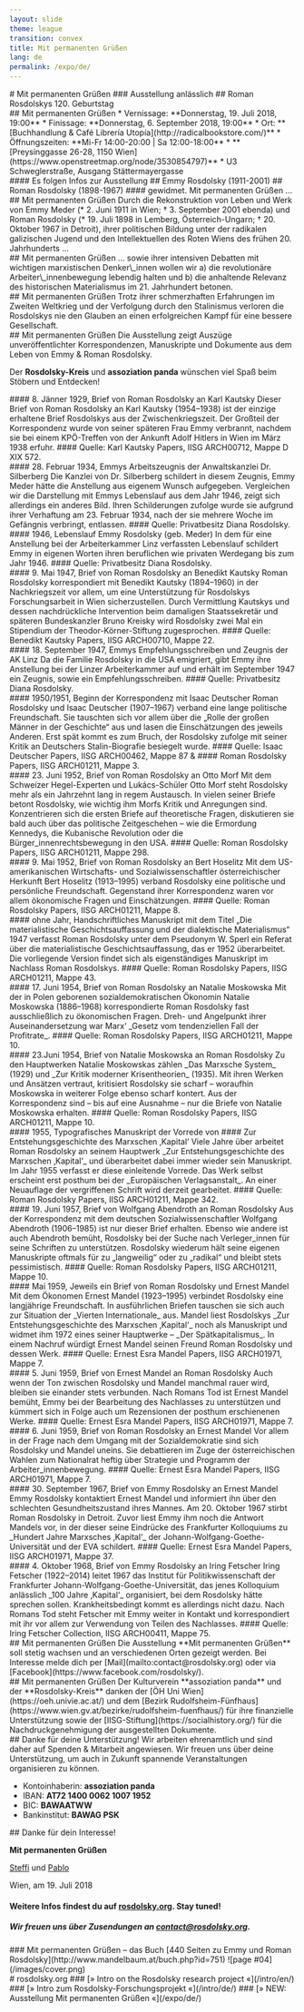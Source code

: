 ```yaml
---
layout: slide
theme: league
transition: convex
title: Mit permanenten Grüßen
lang: de
permalink: /expo/de/
---
```


<section data-markdown>
# Mit permanenten Grüßen
### Ausstellung anlässlich
## Roman Rosdolskys 120. Geburtstag
</section>


<section data-markdown>
## Mit permanenten Grüßen
* Vernissage: **Donnerstag, 19. Juli 2018, 19:00**
* Finissage: **Donnerstag, 6. September 2018, 19:00**
* Ort: **[Buchhandlung & Café Librería Utopía](http://radicalbookstore.com/)**
* Öffnungszeiten: **Mi-Fr 14:00-20:00 | Sa 12:00-18:00**
* **[Preysinggasse 26-28, 1150 Wien](https://www.openstreetmap.org/node/3530854797)**
* U3 Schweglerstraße, Ausgang Stättermayergasse
</section>


<section data-markdown>
#### Es folgen Infos zur Ausstellung
## Emmy Rosdolsky (1911-2001)
## Roman Rosdolsky (1898-1967)
#### gewidmet. Mit permanenten Grüßen ...
</section>


<section data-markdown>
## Mit permanenten Grüßen
Durch die Rekonstruktion von Leben und Werk von Emmy Meder (* 2. Juni 1911 in Wien; † 3. September 2001 ebenda) und Roman Rosdolsky (* 19. Juli 1898 in Lemberg, Österreich-Ungarn; † 20. Oktober 1967 in Detroit), ihrer politischen Bildung unter der radikalen galizischen Jugend und den Intellektuellen des Roten Wiens des frühen 20. Jahrhunderts ...
</section>


<section data-markdown>
## Mit permanenten Grüßen
... sowie ihrer intensiven Debatten mit wichtigen marxistischen Denker\_innen wollen wir a) die revolutionäre Arbeiter\_innenbewegung lebendig halten und b) die anhaltende Relevanz des historischen Materialismus im 21. Jahrhundert betonen.
</section>


<section data-markdown>
## Mit permanenten Grüßen
Trotz ihrer schmerzhaften Erfahrungen im Zweiten Weltkrieg und der Verfolgung durch den Stalinismus verloren die Rosdolskys nie den Glauben an einen erfolgreichen Kampf für eine bessere Gesellschaft.
</section>


<section data-markdown>
## Mit permanenten Grüßen
Die Ausstellung zeigt Auszüge unveröffentlichter Korrespondenzen, Manuskripte und Dokumente aus dem Leben von Emmy & Roman Rosdolsky.

Der **Rosdolsky-Kreis** und **assoziation panda** wünschen viel Spaß beim Stöbern und Entdecken!
</section>


<section data-markdown>
#### 8. Jänner 1929, Brief von Roman Rosdolsky an Karl Kautsky
Dieser Brief von Roman Rosdolsky an Karl Kautsky (1954–1938) ist der einzige erhaltene Brief Rosdolskys aus der Zwischenkriegszeit. Der Großteil der Korrespondenz wurde von seiner späteren Frau Emmy verbrannt, nachdem sie bei einem KPÖ-Treffen von der Ankunft Adolf Hitlers in Wien im März 1938 erfuhr.
#### Quelle: Karl Kautsky Papers, IISG ARCH00712, Mappe D XIX 572.
</section>


<section data-markdown>
#### 28. Februar 1934, Emmys Arbeitszeugnis der Anwaltskanzlei Dr. Silberberg
Die Kanzlei von Dr. Silberberg schildert in diesem Zeugnis, Emmy Meder hätte die Anstellung aus eigenem Wunsch aufgegeben. Vergleichen wir die Darstellung mit Emmys Lebenslauf aus dem Jahr 1946, zeigt sich allerdings ein anderes Bild. Ihren Schilderungen zufolge wurde sie aufgrund ihrer Verhaftung am 23. Februar 1934, nach der sie mehrere Woche im Gefängnis verbringt, entlassen. 
#### Quelle: Privatbesitz Diana Rosdolsky.
</section>


<section data-markdown>
#### 1946, Lebenslauf Emmy Rosdolsky (geb. Meder)
In dem für eine Anstellung bei der Arbeiterkammer Linz verfassten Lebenslauf schildert Emmy in eigenen Worten ihren beruflichen wie privaten Werdegang bis zum Jahr 1946.
#### Quelle: Privatbesitz Diana Rosdolsky.
</section>


<section data-markdown>
#### 9. Mai 1947, Brief von Roman Rosdolsky an Benedikt Kautsky
Roman Rosdolsky korrespondiert mit Benedikt Kautsky (1894–1960) in der Nachkriegszeit vor allem, um eine  Unterstützung für Rosdolskys Forschungsarbeit in Wien sicherzustellen. Durch Vermittlung Kautskys und dessen nachdrückliche Intervention beim damaligen Staatssekretär und späteren Bundeskanzler Bruno Kreisky wird Rosdolsky zwei Mal ein Stipendium der Theodor-Körner-Stiftung zugesprochen.
#### Quelle: Benedikt Kautsky Papers, IISG ARCH00710, Mappe 22.
</section>


<section data-markdown>
#### 18. September 1947, Emmys Empfehlungsschreiben und Zeugnis der AK Linz
Da die Familie Rosdolsky in die USA emigriert, gibt Emmy ihre Anstellung bei der Linzer Arbeiterkammer auf und erhält im September 1947 ein Zeugnis, sowie ein Empfehlungsschreiben.
#### Quelle: Privatbesitz Diana Rosdolsky.
</section>


<section data-markdown>
#### 1950/1951, Beginn der Korrespondenz mit Isaac Deutscher
Roman Rosdolsky und Isaac Deutscher (1907–1967) verband eine lange politische Freundschaft. Sie tauschten sich vor allem über die „Rolle der großen Männer in der Geschichte“ aus und lasen die Einschätzungen des jeweils Anderen. Erst spät kommt es zum Bruch, der Rosdolsky zufolge mit seiner Kritik an Deutschers Stalin-Biografie besiegelt wurde.
#### Quelle: Isaac Deutscher Papers, IISG ARCH00462, Mappe 87 &
#### Roman Rosdolsky Papers, IISG ARCH01211, Mappe 3.
</section>


<section data-markdown>
#### 23. Juni 1952, Brief von Roman Rosdolsky an Otto Morf
Mit dem Schweizer Hegel-Experten und Lukács-Schüler Otto Morf steht Rosdolsky mehr als ein Jahrzehnt lang in regem Austausch. In vielen seiner Briefe betont Rosdolsky, wie wichtig ihm Morfs Kritik und Anregungen sind. Konzentrieren sich die ersten Briefe auf theoretische Fragen, diskutieren sie bald auch über das politische Zeitgeschehen – wie die Ermordung Kennedys, die Kubanische Revolution oder die Bürger_innenrechtsbewegung in den USA.
#### Quelle: Roman Rosdolsky Papers, IISG ARCH01211, Mappe 298.
</section>


<section data-markdown>
#### 9. Mai 1952, Brief von Roman Rosdolsky an Bert Hoselitz
Mit dem US-amerikanischen Wirtschafts- und Sozialwissenschaftler österreichischer Herkunft Bert Hoselitz (1913–1995) verband Rosdolsky eine politische und persönliche Freundschaft. Gegenstand ihrer Korrespondenz waren vor allem ökonomische Fragen und Einschätzungen.
#### Quelle: Roman Rosdolsky Papers, IISG ARCH01211, Mappe 8.
</section>


<section data-markdown>
#### ohne Jahr, Handschriftliches Manuskript mit dem Titel „Die materialistische Geschichtsauffassung und der dialektische Materialismus“
1947 verfasst Roman Rosdolsky unter dem Pseudonym W. Sperl ein Referat über die materialistische Geschichtsauffassung, das er 1952 überarbeitet. Die vorliegende Version findet sich als eigenständiges Manuskript im Nachlass Roman Rosdolskys.
#### Quelle: Roman Rosdolsky Papers, IISG ARCH01211, Mappe 43.
</section>


<section data-markdown>
#### 17. Juni 1954, Brief von Roman Rosdolsky an Natalie Moskowska
Mit der in Polen geborenen sozialdemokratischen Ökonomin Natalie Moskowska (1886–1968) korrespondierte Roman Rosdolsky fast ausschließlich zu ökonomischen Fragen. Dreh- und Angelpunkt ihrer Auseinandersetzung war Marx‘ _Gesetz vom tendenziellen Fall der Profitrate_.
#### Quelle: Roman Rosdolsky Papers, IISG ARCH01211, Mappe 10.
</section>


<section data-markdown>
#### 23.Juni 1954, Brief von Natalie Moskowska an Roman Rosdolsky
Zu den Hauptwerken Natalie Moskowskas zählen _Das Marxsche System_ (1929) und _Zur Kritik moderner Krisentheorien_ (1935). Mit ihren Werken und Ansätzen vertraut, kritisiert Rosdolsky sie scharf – woraufhin Moskowska in weiterer Folge ebenso scharf kontert. Aus der Korrespondenz sind – bis auf eine Ausnahme – nur die Briefe von Natalie Moskowska erhalten.
#### Quelle: Roman Rosdolsky Papers, IISG ARCH01211, Mappe 10.
</section>


<section data-markdown>
#### 1955, Typografisches Manuskript der Vorrede von
#### Zur Entstehungsgeschichte des Marxschen ‚Kapital‘
Viele Jahre über arbeitet Roman Rosdolsky an seinem Hauptwerk _Zur Entstehungsgeschichte des Marxschen ‚Kapital‘_ und überarbeitet dabei immer wieder sein Manuskript. Im Jahr 1955 verfasst er diese einleitende Vorrede. Das Werk selbst erscheint erst posthum bei der _Europäischen Verlagsanstalt_. An einer Neuauflage der vergriffenen Schrift wird derzeit gearbeitet.
#### Quelle: Roman Rosdolsky Papers, IISG ARCH01211, Mappe 342.
</section>


<section data-markdown>
#### 19. Juni 1957, Brief von Wolfgang Abendroth an Roman Rosdolsky
Aus der Korrespondenz mit dem deutschen Sozialwissenschaftler Wolfgang Abendroth (1906–1985) ist nur dieser Brief erhalten. Ebenso wie andere ist auch Abendroth bemüht, Rosdolsky bei der Suche nach Verleger_innen für seine Schriften zu unterstützen. Rosdolsky wiederum hält seine eigenen Manuskripte oftmals für zu „langweilig“ oder zu „radikal“ und bleibt stets pessimistisch.
#### Quelle: Roman Rosdolsky Papers, IISG ARCH01211, Mappe 10.
</section>


<section data-markdown>
#### Mai 1959, Jeweils ein Brief von Roman Rosdolsky und Ernest Mandel
Mit dem Ökonomen Ernest Mandel (1923–1995) verbindet Rosdolsky eine langjährige Freundschaft. In ausführlichen Briefen tauschen sie sich auch zur Situation der _Vierten Internationale_ aus. Mandel liest Rosdolskys _Zur Entstehungsgeschichte des Marxschen ‚Kapital‘_ noch als Manuskript und widmet ihm 1972 eines seiner Hauptwerke – _Der Spätkapitalismus_. In einem Nachruf würdigt Ernest Mandel seinen Freund Roman Rosdolsky und dessen Werk.
#### Quelle: Ernest Esra Mandel Papers, IISG ARCH01971, Mappe 7.
</section>


<section data-markdown>
#### 5. Juni 1959, Brief von Ernest Mandel an Roman Rosdolsky
Auch wenn der Ton zwischen Rosdolsky und Mandel manchmal rauer wird, bleiben sie einander stets verbunden. Nach Romans Tod ist Ernest Mandel bemüht, Emmy bei der Bearbeitung des Nachlasses zu unterstützen und kümmert sich in Folge auch um Rezensionen der posthum erschienenen Werke.
#### Quelle: Ernest Esra Mandel Papers, IISG ARCH01971, Mappe 7.
</section>


<section data-markdown>
#### 6. Juni 1959, Brief von Roman Rosdolsky an Ernest Mandel
Vor allem in der Frage nach dem Umgang mit der Sozialdemokratie sind sich Rosdolsky und Mandel uneins. Sie debattieren im Zuge der österreichischen Wahlen zum Nationalrat heftig über Strategie und Programm der Arbeiter_innenbewegung.
#### Quelle: Ernest Esra Mandel Papers, IISG ARCH01971, Mappe 7.
</section>


<section data-markdown>
#### 30. September 1967, Brief von Emmy Rosdolsky an Ernest Mandel
Emmy Rosdolsky kontaktiert Ernest Mandel und informiert ihn über den schlechten Gesundheitszustand ihres Mannes. Am 20. Oktober 1967 stirbt Roman Rosdolsky in Detroit. Zuvor liest Emmy ihm noch die Antwort Mandels vor, in der dieser seine Eindrücke des Frankfurter Kolloquiums zu _Hundert Jahre Marxsches ‚Kapital‘_ der Johann-Wolfgang-Goethe-Universität und der EVA schildert.
#### Quelle: Ernest Esra Mandel Papers, IISG ARCH01971, Mappe 37.
</section>


<section data-markdown>
#### 4. Oktober 1968, Brief von Emmy Rosdolsky an Iring Fetscher
Iring Fetscher (1922–2014) leitet 1967 das Institut für Politikwissenschaft der Frankfurter Johann-Wolfgang-Goethe-Universität, das jenes Kolloquium anlässlich _100 Jahre ‚Kapital‘_ organisiert, bei dem Rosdolsky hätte sprechen sollen. Krankheitsbedingt kommt es allerdings nicht dazu. Nach Romans Tod steht Fetscher mit Emmy weiter in Kontakt und korrespondiert mit ihr vor allem zur Verwendung von Teilen des Nachlasses.
#### Quelle: Iring Fetscher Collection, IISG ARCH00411, Mappe 75.
</section>


<section data-markdown>
## Mit permanenten Grüßen
Die Ausstellung **Mit permanenten Grüßen** soll stetig wachsen und an verschiedenen Orten gezeigt werden. Bei Interesse melde dich per [Mail](mailto:contact@rosdolsky.org) oder via [Facebook](https://www.facebook.com/rosdolsky/).
</section>


<section data-markdown>
## Mit permanenten Grüßen
Der Kulturverein **assoziation panda** und der **Rosdolsky-Kreis** danken der [ÖH Uni Wien](https://oeh.univie.ac.at/) und dem [Bezirk Rudolfsheim-Fünfhaus](https://www.wien.gv.at/bezirke/rudolfsheim-fuenfhaus/) für ihre finanzielle Unterstützung sowie der [IISG-Stiftung](https://socialhistory.org/) für die Nachdruckgenehmigung der ausgestellten Dokumente.
</section>


<section data-markdown>
## Danke für deine Unterstützung!
Wir arbeiten ehrenamtlich und sind daher auf Spenden & Mitarbeit angewiesen. Wir freuen uns über deine Unterstützung, um auch in Zukunft spannende Veranstaltungen organisieren zu können.

* Kontoinhaberin: **assoziation panda**
* IBAN: **AT72 1400 0062 1007 1952**
* BIC: **BAWAATWW**
* Bankinstitut: **BAWAG PSK**
</section>


<section data-markdown>
## Danke für dein Interesse!

**Mit permanenten Grüßen**

[Steffi](https://twitter.com/kaputtzig) und [Pablo](https://twitter.com/redtux)

Wien, am 19. Juli 2018

#### Weitere Infos findest du auf [rosdolsky.org](https://rosdolsky.org/). Stay tuned!
##### Wir freuen uns über Zusendungen an [contact@rosdolsky.org](mailto:contact@rosdolsky.org).
</section>


<section data-markdown>
### Mit permanenten Grüßen – das Buch
[440 Seiten zu Emmy und Roman Rosdolsky](http://www.mandelbaum.at/buch.php?id=751)
![page #04](/images/cover.png)
</section>


<section data-markdown>
# rosdolsky.org
### [» Intro on the Rosdolsky research project «](/intro/en/)
### [» Intro zum Rosdolsky-Forschungsprojekt «](/intro/de/)
### [» NEW: Ausstellung Mit permanenten Grüßen «](/expo/de/)
</section>
